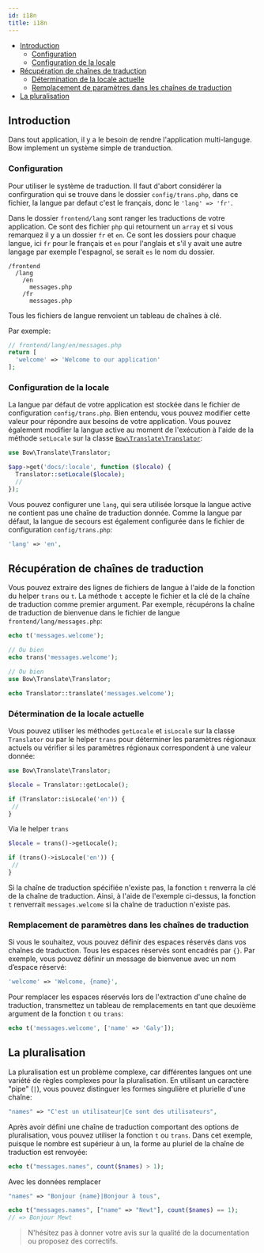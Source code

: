 ```yaml
---
id: i18n
title: i18n
---
```


- [Introduction](#introduction)
  - [Configuration](#configuration)
  - [Configuration de la locale](#configuration-de-la-locale)
- [Récupération de chaînes de traduction](#r%c3%a9cup%c3%a9ration-de-cha%c3%aenes-de-traduction)
  - [Détermination de la locale actuelle](#d%c3%a9termination-de-la-locale-actuelle)
  - [Remplacement de paramètres dans les chaînes de traduction](#remplacement-de-param%c3%a8tres-dans-les-cha%c3%aenes-de-traduction)
- [La pluralisation](#la-pluralisation)

## Introduction

Dans tout application, il y a le besoin de rendre l'application multi-languge. Bow implement un système simple de tranduction.

<script id="asciicast-zxbid2giZdnaJjOhOkALKBC8G" src="https://asciinema.org/a/zxbid2giZdnaJjOhOkALKBC8G.js" data-rows="20" data-speed="2" async></script>

### Configuration

Pour utiliser le système de traduction. Il faut d'abort considérer la confirguration qui se trouve dans le dossier `config/trans.php`, dans ce fichier, la langue par defaut c'est le français, donc le `'lang' => 'fr'`.

Dans le dossier `frontend/lang` sont ranger les traductions de votre application. Ce sont des fichier `php` qui retournent un `array` et si vous remarquez il y a un dossier `fr` et `en`. Ce sont les dossiers pour chaque langue, ici `fr` pour le français et `en` pour l'anglais et s'il y avait une autre langage par exemple l'espagnol, se serait `es` le nom du dossier.

```
/frontend
  /lang
    /en
      messages.php
    /fr
      messages.php
```

Tous les fichiers de langue renvoient un tableau de chaînes à clé.

Par exemple:

```php
// frontend/lang/en/messages.php
return [
  'welcome' => 'Welcome to our application'
];
```

### Configuration de la locale

La langue par défaut de votre application est stockée dans le fichier de configuration `config/trans.php`. Bien entendu, vous pouvez modifier cette valeur pour répondre aux besoins de votre application. Vous pouvez également modifier la langue active au moment de l'exécution à l'aide de la méthode `setLocale` sur la classe [`Bow\Translate\Translator`](https://bowphp.github.io/api/master/Bow/Translate/Translator.html):

```php
use Bow\Translate\Translator;

$app->get('docs/:locale', function ($locale) {
  Translator::setLocale($locale);
  //
});
```

Vous pouvez configurer une `lang`, qui sera utilisée lorsque la langue active ne contient pas une chaîne de traduction donnée. Comme la langue par défaut, la langue de secours est également configurée dans le fichier de configuration `config/trans.php`:

```php
'lang' => 'en',
```

## Récupération de chaînes de traduction

Vous pouvez extraire des lignes de fichiers de langue à l'aide de la fonction du helper `trans` ou `t`. La méthode `t` accepte le fichier et la clé de la chaîne de traduction comme premier argument. Par exemple, récupérons la chaîne de traduction de bienvenue dans le fichier de langue `frontend/lang/messages.php`:

```php
echo t('messages.welcome');

// Ou bien
echo trans('messages.welcome');

// Ou bien
use Bow\Translate\Translator;

echo Translator::translate('messages.welcome');
```

### Détermination de la locale actuelle

Vous pouvez utiliser les méthodes `getLocale` et `isLocale` sur la classe `Translator` ou par le helper `trans` pour déterminer les paramètres régionaux actuels ou vérifier si les paramètres régionaux correspondent à une valeur donnée:

```php
use Bow\Translate\Translator;

$locale = Translator::getLocale();

if (Translator::isLocale('en')) {
 //
}
```

Via le helper `trans`

```php
$locale = trans()->getLocale();

if (trans()->isLocale('en')) {
 //
}
```

Si la chaîne de traduction spécifiée n'existe pas, la fonction `t` renverra la clé de la chaîne de traduction. Ainsi, à l'aide de l'exemple ci-dessus, la fonction `t` renverrait `messages.welcome` si la chaîne de traduction n'existe pas.

### Remplacement de paramètres dans les chaînes de traduction

Si vous le souhaitez, vous pouvez définir des espaces réservés dans vos chaînes de traduction. Tous les espaces réservés sont encadrés par `{}`. Par exemple, vous pouvez définir un message de bienvenue avec un nom d’espace réservé:

```php
'welcome' => 'Welcome, {name}',
```

Pour remplacer les espaces réservés lors de l'extraction d'une chaîne de traduction, transmettez un tableau de remplacements en tant que deuxième argument de la fonction `t` ou `trans`:

```php
echo t('messages.welcome', ['name' => 'Galy']);
```

## La pluralisation

La pluralisation est un problème complexe, car différentes langues ont une variété de règles complexes pour la pluralisation. En utilisant un caractère "pipe" (`|`), vous pouvez distinguer les formes singulière et plurielle d'une chaîne:

```php
"names" => "C'est un utilisateur|Ce sont des utilisateurs",
```

Après avoir défini une chaîne de traduction comportant des options de pluralisation, vous pouvez utiliser la fonction `t` ou `trans`. Dans cet exemple, puisque le nombre est supérieur à un, la forme au pluriel de la chaîne de traduction est renvoyée:

```php
echo t("messages.names", count($names) > 1);
```

Avec les données remplacer

```php
"names" => "Bonjour {name}|Bonjour à tous",
```

```php
echo t("messages.names", ["name" => "Newt"], count($names) == 1);
// => Bonjour Mewt
```

> N'hésitez pas à donner votre avis sur la qualité de la documentation ou proposez des correctifs.
